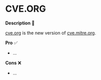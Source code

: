 # CVE.ORG

<div class="row row-cols-md-2"><div>

**Description** 🍁

[cve.org](https://www.cve.org/) is the new version of [cve.mitre.org](https://cve.mitre.org/cve/).
</div><div>

**Pro** ✅

* ...

**Cons** ❌

* ...
</div></div>